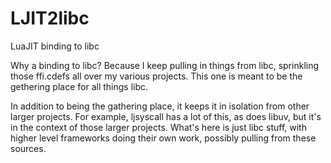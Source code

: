 # LJIT2libc
LuaJIT binding to libc

Why a binding to libc?
Because I keep pulling in things from libc, sprinkling those ffi.cdefs all over my various projects.  This one is meant to be the gethering place for all things libc.

In addition to being the gathering place, it keeps it in isolation from other larger projects.  For example, ljsyscall has a lot of this, as does libuv, but it's in the context of those larger projects.  What's here is just libc stuff, with higher level frameworks doing their own work, possibly pulling from these sources.
